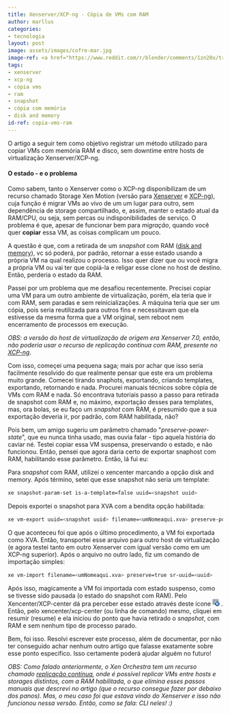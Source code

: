```yaml
---
title: Xenserver/XCP-ng - Cópia de VMs com RAM
author: marllus
categories:
- tecnologia
layout: post
image: assets/images/cofre-mar.jpg
image-ref: <a href="https://www.reddit.com/r/blender/comments/1zn20x/treasure_chest_floating_in_the_ocean_it_turned/">Treasure chest floating in the ocean</a>
tags:
- xenserver
- xcp-ng
- cópia vms
- ram
- snapshot
- cópia com memória
- disk and memory
id-ref: copia-vms-ram
---
```


O artigo a seguir tem como objetivo registrar um método utilizado para copiar VMs com memória RAM e disco, sem downtime entre hosts de virtualização Xenserver/XCP-ng.

#### O estado - e o problema

Como sabem, tanto o Xenserver como o XCP-ng disponibilizam de um recurso chamado Storage Xen Motion (versão para [Xenserver](https://docs.citrix.com/en-us/xenserver/7-1/vms/migrate.html) e [XCP-ng](https://xcp-ng.org/docs/updates.html#xcp-ng-7-5-7-6-and-live-migrations)), cuja função é migrar VMs ao vivo de um um lugar para outro, sem dependência de storage compartilhado, e, assim, manter o estado atual da RAM/CPU, ou seja, sem percas ou indisponibilidades de serviço. O problema é que, apesar de funcionar bem para *migração*, quando você quer **copiar** essa VM, as coisas complicam um pouco.

A questão é que, com a retirada de um *snapshot* com RAM ([disk and memory](https://docs.citrix.com/en-us/xencenter/7-1/vms-snapshots-about.html)), vc só poderá, por padrão, retornar a esse estado usando a própria VM na qual realizou o processo. Isso quer dizer que ou você migra a própria VM ou vai ter que copiá-la e religar esse clone no host de destino. Então, perderia o estado da RAM.

Passei por um problema que me desafiou recentemente. Precisei copiar uma VM para um outro ambiente de virtualização, porém, ela teria que ir com RAM, sem paradas e sem reinicializações. A máquina teria que ser um cópia, pois seria reutilizada para outros fins e necessitavam que ela estivesse da mesma forma que a VM original, sem reboot nem encerramento de processos em execução.

*OBS: a versão do host de virtualização de origem era Xenserver 7.0, então, não poderia usar o recurso de replicação contínua com RAM, presente no [XCP-ng](https://xen-orchestra.com/blog/devblog-6-backup-ram/)*.

Com isso, começei uma pequena saga; mais por achar que isso seria facilmente resolvido do que realmente pensar que este era um problema muito grande. Comecei tirando snaphots, exportando, criando templates, exportando, retornando e nada. Procurei manuais técnicos sobre cópia de VMs com RAM e nada. Só encontrava tutoriais passo a passo para retirada de snapshot com RAM e, no máximo, exportação desses para templates, mas, ora bolas, se eu faço um *snapshot* com RAM, é presumido que a sua exportação deveria ir, por padrão, com RAM habilitada, não?

Pois bem, um amigo sugeriu um parâmetro chamado "*preserve-power-state*", que eu nunca tinha usado, mas ouvia falar - tipo aquela história do caviar né. Testei copiar essa VM suspensa, preservando o estado, e não funcionou. Então, pensei que agora daria certo de exportar snaphost com RAM, habilitando esse parâmetro. Então, lá fui eu: 

Para *snapshot* com RAM, utilizei o xencenter marcando a opção disk and memory. Após término, setei que esse snapshot não seria um template:

```bash
xe snapshot-param-set is-a-template=false uuid=<snapshot uuid>
```

Depois exportei o snapshot para XVA com a bendita opção habilitada:

```bash
xe vm-export uuid=<snapshot uuid> filename=<umNomeaqui.xva> preserve-power-state=true 
```

O que aconteceu foi que após o último procedimento, a VM foi exportada como XVA. Então, transportei esse arquivo para outro host de virtualização (e agora testei tanto em outro Xenserver com igual versão como em um XCP-ng superior). Após o arquivo no outro lado, fiz um comando de importação simples:

```bash
xe vm-import filename=<umNomeaqui.xva> preserve=true sr-uuid=<uuid>
```

Após isso, magicamente a VM foi importada com estado suspenso, como se tivesse sido pausada (o estado do snapshot com RAM). Pelo Xencenter/XCP-center dá pra perceber esse estado através deste ícone <img src="/assets/images/suspended.png"> . Então, pelo xencenter/xcp-center (ou linha de comando) mesmo, cliquei em resumir (resume) e ela iniciou do ponto que havia retirado o *snapshot*, com RAM e sem nenhum tipo de processo parado. 

Bem, foi isso. Resolvi escrever este processo, além de documentar, por não ter conseguido achar nenhum outro artigo que falasse exatamente sobre esse ponto específico. Isso certamente poderá ajudar alguém no futuro!

*OBS: Como falado anteriormente, o Xen Orchestra tem um recurso chamado [replicação contínua](https://xen-orchestra.com/blog/devblog-6-backup-ram/), onde é possível replicar VMs entre hosts e storages distintos, com a RAM habilitada, o que elimina esses passos manuais que descrevi no artigo (que o recurso consegue fazer por debaixo dos panos). Mas, o meu caso foi que estava vindo do Xenserver e isso não funcionou nessa versão. Então, como se fala: CLI neles! :)*
